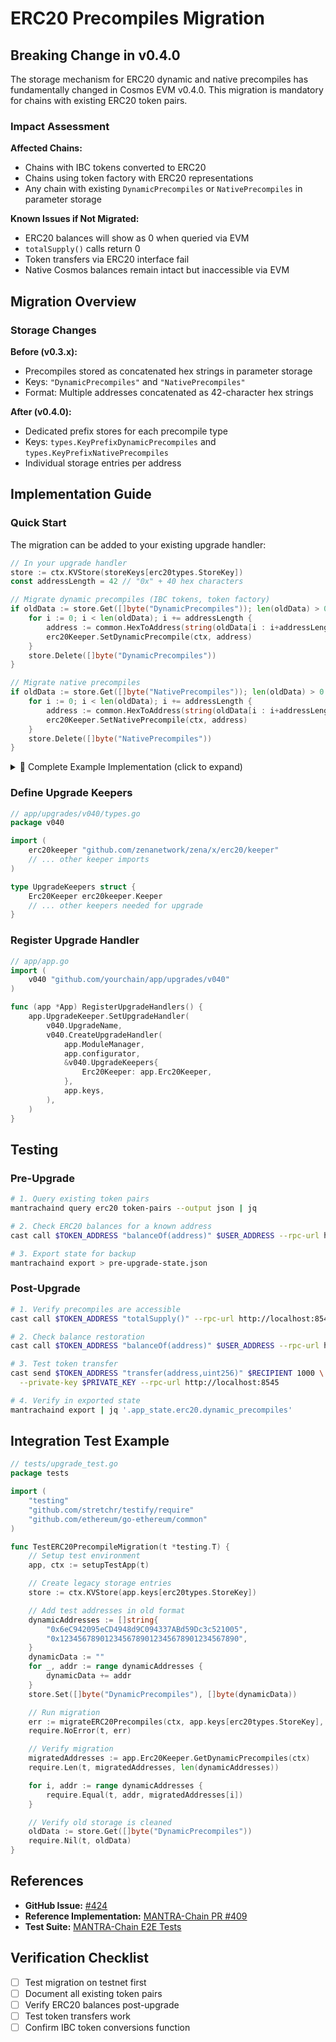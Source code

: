 # ERC20 Precompiles Migration

## Breaking Change in v0.4.0

The storage mechanism for ERC20 dynamic and native precompiles has fundamentally changed in Cosmos EVM v0.4.0. This migration is mandatory for chains with existing ERC20 token pairs.

### Impact Assessment

**Affected Chains:**

- Chains with IBC tokens converted to ERC20
- Chains using token factory with ERC20 representations
- Any chain with existing `DynamicPrecompiles` or `NativePrecompiles` in parameter storage

**Known Issues if Not Migrated:**

- ERC20 balances will show as 0 when queried via EVM
- `totalSupply()` calls return 0
- Token transfers via ERC20 interface fail
- Native Cosmos balances remain intact but inaccessible via EVM

## Migration Overview

### Storage Changes

**Before (v0.3.x):**

- Precompiles stored as concatenated hex strings in parameter storage
- Keys: `"DynamicPrecompiles"` and `"NativePrecompiles"`
- Format: Multiple addresses concatenated as 42-character hex strings

**After (v0.4.0):**

- Dedicated prefix stores for each precompile type
- Keys: `types.KeyPrefixDynamicPrecompiles` and `types.KeyPrefixNativePrecompiles`
- Individual storage entries per address

## Implementation Guide

### Quick Start

The migration can be added to your existing upgrade handler:

```go
// In your upgrade handler
store := ctx.KVStore(storeKeys[erc20types.StoreKey])
const addressLength = 42 // "0x" + 40 hex characters

// Migrate dynamic precompiles (IBC tokens, token factory)
if oldData := store.Get([]byte("DynamicPrecompiles")); len(oldData) > 0 {
    for i := 0; i < len(oldData); i += addressLength {
        address := common.HexToAddress(string(oldData[i : i+addressLength]))
        erc20Keeper.SetDynamicPrecompile(ctx, address)
    }
    store.Delete([]byte("DynamicPrecompiles"))
}

// Migrate native precompiles
if oldData := store.Get([]byte("NativePrecompiles")); len(oldData) > 0 {
    for i := 0; i < len(oldData); i += addressLength {
        address := common.HexToAddress(string(oldData[i : i+addressLength]))
        erc20Keeper.SetNativePrecompile(ctx, address)
    }
    store.Delete([]byte("NativePrecompiles"))
}
```

<details>
<summary>📄 Complete Example Implementation (click to expand)</summary>

### Create Upgrade Handler

Create a new upgrade handler:

```go
// app/upgrades/v040/handler.go
package v040

import (
    "context"

    storetypes "cosmossdk.io/store/types"
    upgradetypes "cosmossdk.io/x/upgrade/types"
    sdk "github.com/cosmos/cosmos-sdk/types"
    "github.com/cosmos/cosmos-sdk/types/module"
    erc20keeper "github.com/zenanetwork/zena/x/erc20/keeper"
    erc20types "github.com/zenanetwork/zena/x/erc20/types"
    "github.com/ethereum/go-ethereum/common"
)

const UpgradeName = "v0.4.0"

func CreateUpgradeHandler(
    mm *module.Manager,
    configurator module.Configurator,
    keepers *UpgradeKeepers,
    storeKeys map[string]*storetypes.KVStoreKey,
) upgradetypes.UpgradeHandler {
    return func(c context.Context, plan upgradetypes.Plan, vm module.VersionMap) (module.VersionMap, error) {
        ctx := sdk.UnwrapSDKContext(c)
        ctx.Logger().Info("Starting v0.4.0 upgrade...")

        // Run standard module migrations
        vm, err := mm.RunMigrations(ctx, configurator, vm)
        if err != nil {
            return vm, err
        }

        // Migrate ERC20 precompiles
        if err := migrateERC20Precompiles(ctx, storeKeys[erc20types.StoreKey], keepers.Erc20Keeper); err != nil {
            return vm, err
        }

        ctx.Logger().Info("v0.4.0 upgrade complete")
        return vm, nil
    }
}
```

### Implement Migration

```go
// app/upgrades/v040/erc20_migration.go
package v040

import (
    sdk "github.com/cosmos/cosmos-sdk/types"
    storetypes "cosmossdk.io/store/types"
    erc20keeper "github.com/zenanetwork/zena/x/erc20/keeper"
    "github.com/ethereum/go-ethereum/common"
)

func migrateERC20Precompiles(
    ctx sdk.Context,
    storeKey *storetypes.KVStoreKey,
    erc20Keeper erc20keeper.Keeper,
) error {
    store := ctx.KVStore(storeKey)
    const addressLength = 42 // "0x" + 40 hex characters

    migrations := []struct {
        oldKey string
        setter func(sdk.Context, common.Address)
        description string
    }{
        {
            oldKey:      "DynamicPrecompiles",
            setter:      erc20Keeper.SetDynamicPrecompile,
            description: "dynamic precompiles (token factory, IBC tokens)",
        },
        {
            oldKey:      "NativePrecompiles",
            setter:      erc20Keeper.SetNativePrecompile,
            description: "native precompiles",
        },
    }

    for _, migration := range migrations {
        oldData := store.Get([]byte(migration.oldKey))
        if len(oldData) == 0 {
            ctx.Logger().Info("No legacy data found", "type", migration.description)
            continue
        }

        addressCount := len(oldData) / addressLength
        ctx.Logger().Info("Migrating precompiles",
            "type", migration.description,
            "count", addressCount,
            "data_length", len(oldData),
        )

        migratedCount := 0
        for i := 0; i < len(oldData); i += addressLength {
            if i+addressLength > len(oldData) {
                ctx.Logger().Error("Invalid data length",
                    "type", migration.description,
                    "position", i,
                    "remaining", len(oldData)-i,
                )
                break
            }

            addressStr := string(oldData[i : i+addressLength])
            address := common.HexToAddress(addressStr)

            // Validate address
            if address == (common.Address{}) {
                ctx.Logger().Warn("Skipping zero address",
                    "type", migration.description,
                    "raw", addressStr,
                )
                continue
            }

            // Migrate to new storage
            migration.setter(ctx, address)
            migratedCount++

            ctx.Logger().Debug("Migrated precompile",
                "type", migration.description,
                "address", address.String(),
                "index", migratedCount,
            )
        }

        // Clean up old storage
        store.Delete([]byte(migration.oldKey))
        ctx.Logger().Info("Migration complete",
            "type", migration.description,
            "migrated", migratedCount,
            "expected", addressCount,
        )
    }

    return nil
}
```

</details>

### Define Upgrade Keepers

```go
// app/upgrades/v040/types.go
package v040

import (
    erc20keeper "github.com/zenanetwork/zena/x/erc20/keeper"
    // ... other keeper imports
)

type UpgradeKeepers struct {
    Erc20Keeper erc20keeper.Keeper
    // ... other keepers needed for upgrade
}
```

### Register Upgrade Handler

```go
// app/app.go
import (
    v040 "github.com/yourchain/app/upgrades/v040"
)

func (app *App) RegisterUpgradeHandlers() {
    app.UpgradeKeeper.SetUpgradeHandler(
        v040.UpgradeName,
        v040.CreateUpgradeHandler(
            app.ModuleManager,
            app.configurator,
            &v040.UpgradeKeepers{
                Erc20Keeper: app.Erc20Keeper,
            },
            app.keys,
        ),
    )
}
```

## Testing

### Pre-Upgrade

```bash
# 1. Query existing token pairs
mantrachaind query erc20 token-pairs --output json | jq

# 2. Check ERC20 balances for a known address
cast call $TOKEN_ADDRESS "balanceOf(address)" $USER_ADDRESS --rpc-url http://localhost:8545

# 3. Export state for backup
mantrachaind export > pre-upgrade-state.json
```

### Post-Upgrade

```bash
# 1. Verify precompiles are accessible
cast call $TOKEN_ADDRESS "totalSupply()" --rpc-url http://localhost:8545

# 2. Check balance restoration
cast call $TOKEN_ADDRESS "balanceOf(address)" $USER_ADDRESS --rpc-url http://localhost:8545

# 3. Test token transfer
cast send $TOKEN_ADDRESS "transfer(address,uint256)" $RECIPIENT 1000 \
  --private-key $PRIVATE_KEY --rpc-url http://localhost:8545

# 4. Verify in exported state
mantrachaind export | jq '.app_state.erc20.dynamic_precompiles'
```

## Integration Test Example

```go
// tests/upgrade_test.go
package tests

import (
    "testing"
    "github.com/stretchr/testify/require"
    "github.com/ethereum/go-ethereum/common"
)

func TestERC20PrecompileMigration(t *testing.T) {
    // Setup test environment
    app, ctx := setupTestApp(t)

    // Create legacy storage entries
    store := ctx.KVStore(app.keys[erc20types.StoreKey])

    // Add test addresses in old format
    dynamicAddresses := []string{
        "0x6eC942095eCD4948d9C094337ABd59Dc3c521005",
        "0x1234567890123456789012345678901234567890",
    }
    dynamicData := ""
    for _, addr := range dynamicAddresses {
        dynamicData += addr
    }
    store.Set([]byte("DynamicPrecompiles"), []byte(dynamicData))

    // Run migration
    err := migrateERC20Precompiles(ctx, app.keys[erc20types.StoreKey], app.Erc20Keeper)
    require.NoError(t, err)

    // Verify migration
    migratedAddresses := app.Erc20Keeper.GetDynamicPrecompiles(ctx)
    require.Len(t, migratedAddresses, len(dynamicAddresses))

    for i, addr := range dynamicAddresses {
        require.Equal(t, addr, migratedAddresses[i])
    }

    // Verify old storage is cleaned
    oldData := store.Get([]byte("DynamicPrecompiles"))
    require.Nil(t, oldData)
}
```

## References

- **GitHub Issue:** [#424](https://github.com/zenanetwork/zena/issues/424)
- **Reference Implementation:** [MANTRA-Chain PR #409](https://github.com/MANTRA-Chain/mantrachain/pull/409)
- **Test Suite:** [MANTRA-Chain E2E Tests](https://github.com/MANTRA-Chain/mantrachain-e2e/pull/41)

## Verification Checklist

- [ ] Test migration on testnet first
- [ ] Document all existing token pairs
- [ ] Verify ERC20 balances post-upgrade
- [ ] Test token transfers work
- [ ] Confirm IBC token conversions function
